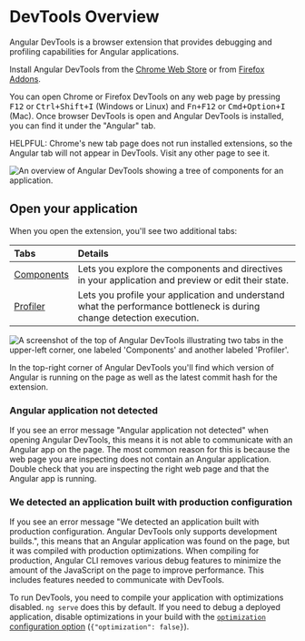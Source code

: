 # DevTools Overview

Angular DevTools is a browser extension that provides debugging and profiling capabilities for Angular applications.

<docs-video src="https://www.youtube.com/embed/bavWOHZM6zE"/>

Install Angular DevTools from the [Chrome Web Store](https://chrome.google.com/webstore/detail/angular-developer-tools/ienfalfjdbdpebioblfackkekamfmbnh) or from [Firefox Addons](https://addons.mozilla.org/firefox/addon/angular-devtools/).

You can open Chrome or Firefox DevTools on any web page by pressing <kbd>F12</kbd> or <kbd><kbd>Ctrl</kbd>+<kbd>Shift</kbd>+<kbd>I</kbd></kbd> (Windows or Linux) and <kbd><kbd>Fn</kbd>+<kbd>F12</kbd></kbd> or <kbd><kbd>Cmd</kbd>+<kbd>Option</kbd>+<kbd>I</kbd></kbd> (Mac).
Once browser DevTools is open and Angular DevTools is installed, you can find it under the "Angular" tab.

HELPFUL: Chrome's new tab page does not run installed extensions, so the Angular tab will not appear in DevTools. Visit any other page to see it.

<img src="assets/images/guide/devtools/devtools.png" alt="An overview of Angular DevTools showing a tree of components for an application.">

## Open your application

When you open the extension, you'll see two additional tabs:

| Tabs                                     | Details |
|:---                                      |:---     |
| [Components](tools/devtools/component) | Lets you explore the components and directives in your application and preview or edit their state.                    |
| [Profiler](tools/devtools/profiler)     | Lets you profile your application and understand what the performance bottleneck is during change detection execution. |

<!-- TODO: Add new sections like signals, router etc. -->


<img src="assets/images/guide/devtools/devtools-tabs.png" alt="A screenshot of the top of Angular DevTools illustrating two tabs in the upper-left corner, one labeled 'Components' and another labeled 'Profiler'.">

In the top-right corner of Angular DevTools you'll find which version of Angular is running on the page as well as the latest commit hash for the extension.

### Angular application not detected

If you see an error message "Angular application not detected" when opening Angular DevTools, this means it is not able to communicate with an Angular app on the page.
The most common reason for this is because the web page you are inspecting does not contain an Angular application.
Double check that you are inspecting the right web page and that the Angular app is running.

### We detected an application built with production configuration

If you see an error message "We detected an application built with production configuration. Angular DevTools only supports development builds.", this means that an Angular application was found on the page, but it was compiled with production optimizations.
When compiling for production, Angular CLI removes various debug features to minimize the amount of the JavaScript on the page to improve performance. This includes features needed to communicate with DevTools.

To run DevTools, you need to compile your application with optimizations disabled. `ng serve` does this by default.
If you need to debug a deployed application, disable optimizations in your build with the [`optimization` configuration option](reference/configs/workspace-config#optimization-configuration) (`{"optimization": false}`).

